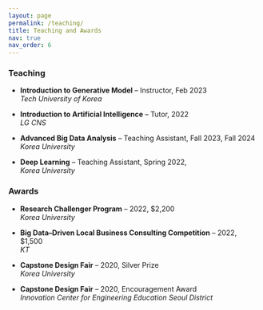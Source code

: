 ```yaml
---
layout: page
permalink: /teaching/
title: Teaching and Awards
nav: true
nav_order: 6
---
```


### Teaching

- **Introduction to Generative Model** – Instructor, Feb 2023  
  _Tech University of Korea_

- **Introduction to Artificial Intelligence** – Tutor, 2022  
  _LG CNS_
  
- **Advanced Big Data Analysis** – Teaching Assistant, Fall 2023, Fall 2024      
  _Korea University_
  
- **Deep Learning** – Teaching Assistant, Spring 2022,     
  _Korea University_

### Awards

- **Research Challenger Program** – 2022, $2,200     
  _Korea University_

- **Big Data–Driven Local Business Consulting Competition** – 2022, $1,500       
  _KT_

- **Capstone Design Fair** – 2020, Silver Prize      
  _Korea University_
  
- **Capstone Design Fair** – 2020, Encouragement Award      
  _Innovation Center for Engineering Education Seoul District_
  
